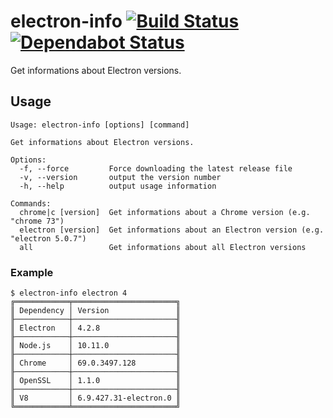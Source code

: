 # electron-info [![Build Status](https://action-badges.now.sh/ffflorian/electron-info)](https://github.com/ffflorian/electron-info/actions/) [![Dependabot Status](https://api.dependabot.com/badges/status?host=github&repo=ffflorian/electron-info)](https://dependabot.com)

Get informations about Electron versions.

## Usage

```
Usage: electron-info [options] [command]

Get informations about Electron versions.

Options:
  -f, --force         Force downloading the latest release file
  -v, --version       output the version number
  -h, --help          output usage information

Commands:
  chrome|c [version]  Get informations about a Chrome version (e.g. "chrome 73")
  electron [version]  Get informations about an Electron version (e.g. "electron 5.0.7")
  all                 Get informations about all Electron versions
```

### Example

```
$ electron-info electron 4
╔════════════╤═══════════════════════╗
║ Dependency │ Version               ║
╟────────────┼───────────────────────╢
║ Electron   │ 4.2.8                 ║
╟────────────┼───────────────────────╢
║ Node.js    │ 10.11.0               ║
╟────────────┼───────────────────────╢
║ Chrome     │ 69.0.3497.128         ║
╟────────────┼───────────────────────╢
║ OpenSSL    │ 1.1.0                 ║
╟────────────┼───────────────────────╢
║ V8         │ 6.9.427.31-electron.0 ║
╚════════════╧═══════════════════════╝
```
